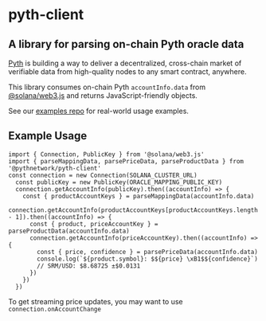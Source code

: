 # pyth-client

## A library for parsing on-chain Pyth oracle data

[Pyth](https://pyth.network/) is building a way to deliver a decentralized, cross-chain market of verifiable data from high-quality nodes to any smart contract, anywhere.

This library consumes on-chain Pyth `accountInfo.data` from [@solana/web3.js](https://www.npmjs.com/package/@solana/web3.js) and returns JavaScript-friendly objects.

See our [examples repo](https://github.com/pyth-network/pyth-examples) for real-world usage examples.

## Example Usage

```
import { Connection, PublicKey } from '@solana/web3.js'
import { parseMappingData, parsePriceData, parseProductData } from '@pythnetwork/pyth-client'
const connection = new Connection(SOLANA_CLUSTER_URL)
  const publicKey = new PublicKey(ORACLE_MAPPING_PUBLIC_KEY)
  connection.getAccountInfo(publicKey).then((accountInfo) => {
    const { productAccountKeys } = parseMappingData(accountInfo.data)
    connection.getAccountInfo(productAccountKeys[productAccountKeys.length - 1]).then((accountInfo) => {
      const { product, priceAccountKey } = parseProductData(accountInfo.data)
      connection.getAccountInfo(priceAccountKey).then((accountInfo) => {
        const { price, confidence } = parsePriceData(accountInfo.data)
        console.log(`${product.symbol}: $${price} \xB1$${confidence}`)
        // SRM/USD: $8.68725 ±$0.0131
      })
    })
  })
```

To get streaming price updates, you may want to use `connection.onAccountChange`

